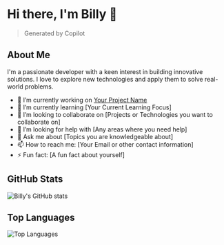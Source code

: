 # Hi there, I'm Billy 👋
> Generated by Copilot

## About Me
I'm a passionate developer with a keen interest in building innovative solutions. I love to explore new technologies and apply them to solve real-world problems.

- 🔭 I’m currently working on [Your Project Name](link-to-your-project)
- 🌱 I’m currently learning [Your Current Learning Focus]
- 👯 I’m looking to collaborate on [Projects or Technologies you want to collaborate on]
- 🤔 I’m looking for help with [Any areas where you need help]
- 💬 Ask me about [Topics you are knowledgeable about]
- 📫 How to reach me: [Your Email or other contact information]
- ⚡ Fun fact: [A fun fact about yourself]

## GitHub Stats
![Billy's GitHub stats](https://github-readme-stats.vercel.app/api?username=billyNCS&show_icons=true&theme=radical)

## Top Languages
![Top Languages](https://github-readme-stats.vercel.app/api/top-langs/?username=billyNCS&layout=compact&theme=radical)

